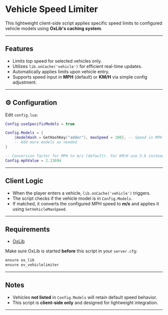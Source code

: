 # Vehicle Speed Limiter

This lightweight client-side script applies specific speed limits to configured vehicle models using **OxLib's caching system**.

---

## Features

- Limits top speed for selected vehicles only.
- Utilizes `lib.onCache('vehicle')` for efficient real-time updates.
- Automatically applies limits upon vehicle entry.
- Supports speed input in **MPH** (default) or **KM/H** via simple config adjustment.

---

## ⚙️ Configuration

Edit `config.lua`:

```lua
Config.useSpecificModels = true

Config.Models = {
    {modelHash = GetHashKey("adder"), maxSpeed = 100}, -- Speed in MPH
    -- Add more models as needed
}

-- Conversion factor for MPH to m/s (default). For KM/H use 3.6 instead.
Config.mphValue = 2.23694
```

---

## Client Logic

- When the player enters a vehicle, `lib.onCache('vehicle')` triggers.
- The script checks if the vehicle model is in `Config.Models`.
- If matched, it converts the configured MPH speed to **m/s** and applies it using `SetVehicleMaxSpeed`.

---

## Requirements

- [OxLib](https://github.com/overextended/ox_lib)

Make sure OxLib is started **before** this script in your `server.cfg`:

```bash
ensure ox_lib
ensure ev_vehiclelimiter
```

---

## Notes

- Vehicles **not listed** in `Config.Models` will retain default speed behavior.
- This script is **client-side only** and designed for lightweight integration.

---

